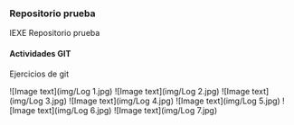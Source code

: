 ### Repositorio prueba

IEXE Repositorio prueba 

 #### Actividades GIT

Ejercicios de git

![Image text](img/Log 1.jpg)
![Image text](img/Log 2.jpg)
![Image text](img/Log 3.jpg)
![Image text](img/Log 4.jpg)
![Image text](img/Log 5.jpg)
![Image text](img/Log 6.jpg)
![Image text](img/Log 7.jpg)